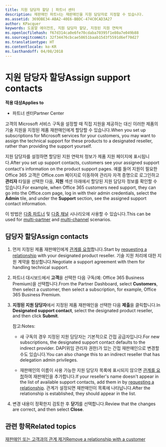 ```yaml
---
title: 지원 담당자 할당 | 파트너 센터
description: 재판매인 파트너는 재판매인을 지원 담당자로 지정할 수 있습니다.
ms.assetid: 369DBE34-ABA2-40E6-BBDC-474C0CAD3A27
author: KPacquer
keywords: 도움말 에이전트, 지원 담당자 할당, 지정된 지원 연락처
ms.openlocfilehash: f67d314ca0e6fe70cdaba70395f1e80a7e049b88
ms.sourcegitcommit: 32f34476cbcae58651baab15d3f5591d6ef70d27
ms.translationtype: HT
ms.contentlocale: ko-KR
ms.lasthandoff: 04/08/2018
---
```

# <a name="assign-support-contacts"></a><span data-ttu-id="5f992-104">지원 담당자 할당</span><span class="sxs-lookup"><span data-stu-id="5f992-104">Assign support contacts</span></span>

**<span data-ttu-id="5f992-105">적용 대상</span><span class="sxs-lookup"><span data-stu-id="5f992-105">Applies to</span></span>**

-  <span data-ttu-id="5f992-106">파트너 센터</span><span class="sxs-lookup"><span data-stu-id="5f992-106">Partner Center</span></span>

<span data-ttu-id="5f992-107">고객의 Microsoft 서비스 구독을 설정할 때 직접 지원을 제공하는 대신 이러한 제품의 기술 지원을 지정된 제품 재판매인에게 할당할 수 있습니다.</span><span class="sxs-lookup"><span data-stu-id="5f992-107">When you set up subscriptions for Microsoft services for your customers, you may want to assign the technical support for these products to a designated reseller, rather than providing the support yourself.</span></span>

<span data-ttu-id="5f992-108">지원 담당자를 설정하면 할당된 지원 연락처 정보가 제품 지원 페이지에 표시됩니다.</span><span class="sxs-lookup"><span data-stu-id="5f992-108">After you set up support contacts, customers see your assigned support contact's information on the product support pages.</span></span> <span data-ttu-id="5f992-109">예를 들어 지원이 필요한 Office 365 고객은 Office.com 페이지로 이동하여 관리자 자격 증명으로 로그인하고 **관리자** 타일을 선택한 다음, **지원** 섹션 아래에서 할당된 지원 담당자 정보를 확인할 수 있습니다.</span><span class="sxs-lookup"><span data-stu-id="5f992-109">For example, when Office 365 customers need support, they can go into the Office.com page, log in with their admin credentials, select the **Admin** tile, and under the **Support** section, see the assigned support contact information.</span></span>

<span data-ttu-id="5f992-110">이 방법은 [다중 파트너](multipartner.md) 및 [다중 채널](multichannel.md) 시나리오에 사용할 수 있습니다.</span><span class="sxs-lookup"><span data-stu-id="5f992-110">This can be used for [multi-partner](multipartner.md) and [multi-channel](multichannel.md) scenarios.</span></span> 

<a href="" id="assigncontacts"></a>
## <a name="assign-contacts"></a><span data-ttu-id="5f992-111">담당자 할당</span><span class="sxs-lookup"><span data-stu-id="5f992-111">Assign contacts</span></span>

1.  <span data-ttu-id="5f992-112">먼저 지정된 제품 재판매인에게 [관계를 요청](request-a-relationship-with-a-customer.md)합니다.</span><span class="sxs-lookup"><span data-stu-id="5f992-112">Start by [requesting a relationship](request-a-relationship-with-a-customer.md) with your designated product reseller.</span></span> <span data-ttu-id="5f992-113">기술 지원 처리에 대한 지원 계약을 협상합니다.</span><span class="sxs-lookup"><span data-stu-id="5f992-113">Negotiate a support agreement with them for handling technical support.</span></span>

2.  <span data-ttu-id="5f992-114">파트너 대시보드에서 **고객**을 선택한 다음 구독(예: Office 365 Business Premium)을 선택합니다.</span><span class="sxs-lookup"><span data-stu-id="5f992-114">From the Partner Dashboard, select **Customers**, then select a customer, then select a subscription, for example, Office 365 Business Premium.</span></span>

3.  <span data-ttu-id="5f992-115">**지정된 지원 담당자**에서 지정된 제품 재판매인을 선택한 다음 **제출**을 클릭합니다.</span><span class="sxs-lookup"><span data-stu-id="5f992-115">In  **Designated support contact**, select the designated product reseller, and then click **Submit**.</span></span> 

    <span data-ttu-id="5f992-116">참고:</span><span class="sxs-lookup"><span data-stu-id="5f992-116">Notes:</span></span> 
    
    *  <span data-ttu-id="5f992-117">새 구독의 경우 지정된 지원 담당자는 기본적으로 간접 공급자입니다.</span><span class="sxs-lookup"><span data-stu-id="5f992-117">For new subscriptions, the designated support contact defaults to the indirect provider.</span></span> <span data-ttu-id="5f992-118">DAP(위임 관리자 권한)가 있는 간접 재판매인으로 변경할 수도 있습니다.</span><span class="sxs-lookup"><span data-stu-id="5f992-118">You can also change this to an indirect reseller that has delegation admin privileges.</span></span>
    
    *  <span data-ttu-id="5f992-119">재판매인의 이름이 사용 가능한 지원 담당자 목록에 표시되지 않으면 [관계를 요청](request-a-relationship-with-a-customer.md)하여 재판매인을 추가합니다.</span><span class="sxs-lookup"><span data-stu-id="5f992-119">If your reseller's name doesn't appear in the list of available support contacts, add them in by [requesting a relationship](request-a-relationship-with-a-customer.md).</span></span> <span data-ttu-id="5f992-120">관계가 설정되면 재판매인이 목록에 나타납니다.</span><span class="sxs-lookup"><span data-stu-id="5f992-120">After the relationship is established, they should appear in the list.</span></span>  

4.  <span data-ttu-id="5f992-121">변경 내용이 정확한지 검토한 후 **닫기**를 선택합니다.</span><span class="sxs-lookup"><span data-stu-id="5f992-121">Review that the changes are correct, and then select **Close**.</span></span>

## <a name="related-topics"></a><span data-ttu-id="5f992-122">관련 항목</span><span class="sxs-lookup"><span data-stu-id="5f992-122">Related topics</span></span>

[<span data-ttu-id="5f992-123">재판매인 또는 고객과의 관계 제거</span><span class="sxs-lookup"><span data-stu-id="5f992-123">Remove a relationship with a customer</span></span>](remove-a-relationship.md)
